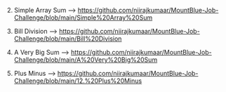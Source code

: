
2. Simple Array Sum --> https://github.com/niirajkumaar/MountBlue-Job-Challenge/blob/main/Simple%20Array%20Sum







10. Bill Division --> https://github.com/niirajkumaar/MountBlue-Job-Challenge/blob/main/Bill%20Division
11. A Very Big Sum --> https://github.com/niirajkumaar/MountBlue-Job-Challenge/blob/main/A%20Very%20Big%20Sum
12. Plus Minus --> https://github.com/niirajkumaar/MountBlue-Job-Challenge/blob/main/12.%20Plus%20Minus
